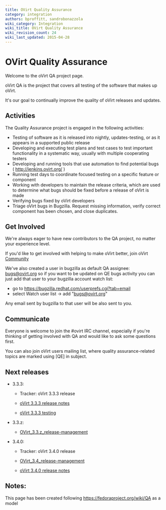 ```yaml
---
title: OVirt Quality Assurance
category: integration
authors: bproffitt, sandrobonazzola
wiki_category: Integration
wiki_title: OVirt Quality Assurance
wiki_revision_count: 24
wiki_last_updated: 2015-04-28
---
```


# OVirt Quality Assurance

Welcome to the oVirt QA project page.

oVirt QA is the project that covers all testing of the software that makes up oVirt.

It's our goal to continually improve the quality of oVirt releases and updates.

## Activities

The Quality Assurance project is engaged in the following activities:

*   Testing of software as it is released into nightly, updates-testing, or as it appears in a supported public release
*   Developing and executing test plans and test cases to test important functionality in a systematic way, usually with multiple cooperating testers
*   Developing and running tools that use automation to find potential bugs ( <http://jenkins.ovirt.org/> )
*   Running test days to coordinate focused testing on a specific feature or component
*   Working with developers to maintain the release criteria, which are used to determine what bugs should be fixed before a release of oVirt is made
*   Verifying bugs fixed by oVirt developers
*   Triage oVirt bugs in Bugzilla. Request missing information, verify correct component has been chosen, and close duplicates.

## Get Involved

We're always eager to have new contributors to the QA project, no matter your experience level.

If you'd like to get involved with helping to make oVirt better, join oVirt [Community](Community)

We've also created a user in bugzilla as default QA assignee: bugs@ovirt.org so if you want to be updated on QE bugs activity you can just add that user to your bugzilla account watch list:

*   go to <https://bugzilla.redhat.com/userprefs.cgi?tab=email>
*   select Watch user list -> add "bugs@ovirt.org"

Any email sent by bugzilla to that user will be also sent to you.

## Communicate

Everyone is welcome to join the #ovirt IRC channel, especially if you're thinking of getting involved with QA and would like to ask some questions first.

You can also join oVirt users mailing list, where quality assurance-related topics are marked using [QE] in subject.

## Next releases

*   3.3.3:
    -   Tracker: oVirt 3.3.3 release

    -   [oVirt 3.3.3 release notes](OVirt_3.3.3_release_notes)
    -   [oVirt 3.3.3 testing](Testing/Ovirt_3.3.3_testing)

*   3.3.z:
    -   [OVirt_3.3.z_release-management](OVirt_3.3.z_release-management)
*   3.4.0:
    -   Tracker: oVirt 3.4.0 release

    -   [OVirt_3.4_release-management](OVirt_3.4_release-management)
    -   [oVirt 3.4.0 release notes](OVirt_3.4.0_release_notes)

## Notes:

This page has been created following <https://fedoraproject.org/wiki/QA> as a model
